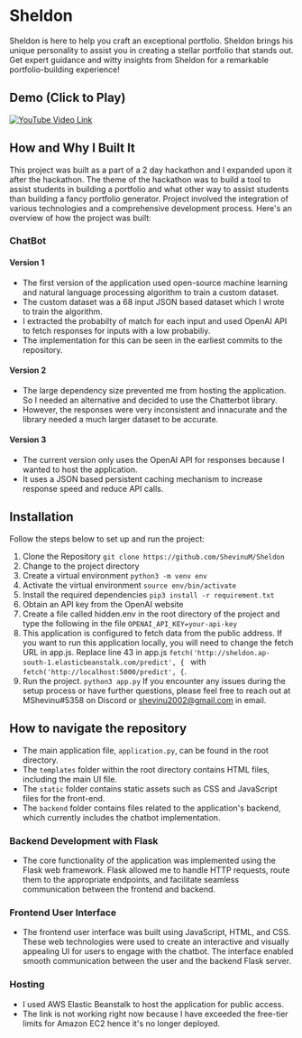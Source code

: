 # Sheldon
Sheldon is here to help you craft an exceptional portfolio. Sheldon brings his unique personality to assist you in creating a stellar portfolio that stands out. Get expert guidance and witty insights from Sheldon for a remarkable portfolio-building experience!

## Demo (Click to Play)
[![YouTube Video Link](http://img.youtube.com/vi/7qI0Be5LZXY/0.jpg)](https://www.youtube.com/watch?v=7qI0Be5LZXY)

## How and Why I Built It

This project was built as a part of a 2 day hackathon and I expanded upon it after the hackathon. The theme of the hackathon was to build a tool to assist students in building a portfolio and what other way to assist students than building a fancy portfolio generator. Project involved the integration of various technologies and a comprehensive development process. Here's an overview of how the project was built:

### ChatBot

#### Version 1
- The first version of the application used open-source machine learning and natural language processing algorithm to train a custom dataset.
- The custom dataset was a 68 input JSON based dataset which I wrote to train the algorithm.
- I extracted the probabilty of match for each input and used OpenAI API to fetch responses for inputs with a low probabiliy.
- The implementation for this can be seen in the earliest commits to the repository.

#### Version 2
- The large dependency size prevented me from hosting the application. So I needed an alternative and decided to use the Chatterbot library.
- However, the responses were very inconsistent and innacurate and the library needed a much larger dataset to be accurate.

#### Version 3
- The current version only uses the OpenAI API for responses because I wanted to host the application.
- It uses a JSON based persistent caching mechanism to increase response speed and reduce API calls.

## Installation
Follow the steps below to set up and run the project:
1. Clone the Repository
    `git clone https://github.com/ShevinuM/Sheldon`
2. Change to the project directory
3. Create a virtual environment
    `python3 -m venv env`
4. Activate the virtual environment
    `source env/bin/activate`
5. Install the required dependencies
    `pip3 install -r requirement.txt`
6. Obtain an API key from the OpenAI website
7. Create a file called hidden.env in the root directory of the project and type the following in the file
    `OPENAI_API_KEY=your-api-key`
8. This application is configured to fetch data from the public address. If you want to run this application locally, you will need to change the fetch URL in app.js. Replace line 43 in app.js `fetch('http://sheldon.ap-south-1.elasticbeanstalk.com/predict', { ` with `fetch('http://localhost:5000/predict', {`.
9. Run the project. 
    `python3 app.py`
If you encounter any issues during the setup process or have further questions, please feel free to reach out at MShevinu#5358 on Discord or shevinu2002@gmail.com in email.

## How to navigate the repository
- The main application file, `application.py`, can be found in the root directory.
- The `templates` folder within the root directory contains HTML files, including the main UI file.
- The `static` folder contains static assets such as CSS and JavaScript files for the front-end.
- The `backend` folder contains files related to the application's backend, which currently includes the chatbot implementation.

### Backend Development with Flask
- The core functionality of the application was implemented using the Flask web framework. Flask allowed me to handle HTTP requests, route them to the appropriate endpoints, and facilitate seamless communication between the frontend and backend.

### Frontend User Interface
- The frontend user interface was built using JavaScript, HTML, and CSS. These web technologies were used to create an interactive and visually appealing UI for users to engage with the chatbot. The interface enabled smooth communication between the user and the backend Flask server.

### Hosting
- I used AWS Elastic Beanstalk to host the application for public access. 
- The link is not working right now because I have exceeded the free-tier limits for Amazon EC2 hence it's no longer deployed.
